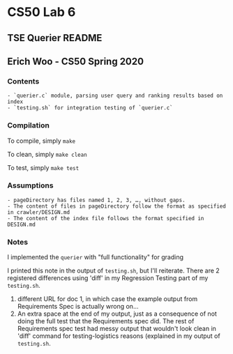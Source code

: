# CS50 Lab 6
## TSE Querier README
## Erich Woo - CS50 Spring 2020

### Contents

    - `querier.c` module, parsing user query and ranking results based on index
    - `testing.sh` for integration testing of `querier.c`

### Compilation

To compile, simply `make`

To clean, simply `make clean`

To test, simply `make test`

### Assumptions

    - pageDirectory has files named 1, 2, 3, …, without gaps.
    - The content of files in pageDirectory follow the format as specified in crawler/DESIGN.md
    - The content of the index file follows the format specified in DESIGN.md

### Notes

I implemented the `querier` with "full functionality" for grading

I printed this note in the output of `testing.sh`, but I'll reiterate. There are 2 registered differences using 'diff' in my Regression Testing part of my `testing.sh`.

  1. different URL for doc 1, in which case the example output from Requirements Spec is actually wrong on...
  2. An extra space at the end of my output, just as a consequence of not doing the full test that the Requirements spec did. The rest of Requirements spec test had messy output that wouldn't look clean in 'diff' command for testing-logistics reasons (explained in my output of `testing.sh`.
